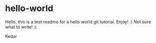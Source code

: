 # hello-world

Hello, this is a test readme for a hello world git tutorial.
Enjoy! :)
Not sure what to write! :(

Kedar
